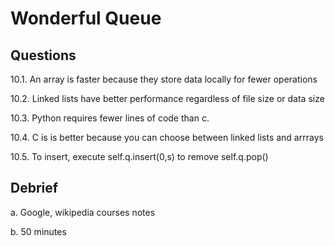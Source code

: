# Wonderful Queue

## Questions

10.1. An array is faster because they store data locally for fewer operations

10.2. Linked lists have better performance regardless of file size or data size

10.3. Python requires fewer lines of code than c.

10.4. C is is better because you can choose between linked lists and arrrays

10.5. To insert, execute self.q.insert(0,s)
        to remove self.q.pop()
## Debrief

a. Google, wikipedia courses notes

b. 50 minutes
